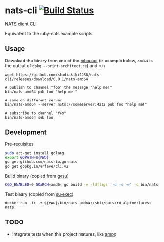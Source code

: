 # nats-cli [![Build Status](https://travis-ci.org/shadiakiki1986/nats-cli.svg?branch=master)](https://travis-ci.org/shadiakiki1986/nats-cli)
NATS client CLI

Equivalent to the ruby-nats example scripts

## Usage

Download the binary from one of the [releases](https://github.com/shadiakiki1986/nats-cli/releases)
(in example below, `amd64` is the output of `dpkg --print-architecture`)
and run

```
wget https://github.com/shadiakiki1986/nats-cli/releases/download/0.0.1/nats-amd64

# publish to channel "foo" the message "help me!"
bin/nats-amd64 pub foo "help me!"

# same on different server
bin/nats-amd64 --server nats://someserver:4222 pub foo "help me!"

# subscribe to channel "foo"
bin/nats-amd64 sub foo
```

## Development
Pre-requisites
```bash
sudo apt-get install golang
export GOPATH=${PWD}
go get github.com/nats-io/go-nats
go get gopkg.in/urfave/cli.v2
```

Build binary (copied from [gosu](https://github.com/tianon/gosu/blob/master/Dockerfile))

```bash
CGO_ENABLED=0 GOARCH=amd64 go build -v -ldflags '-d -s -w' -o bin/nats-amd64
```

Test binary (copied from [su-exec](https://github.com/ncopa/su-exec))

```
docker run -it -v ${PWD}/bin/nats-amd64:/sbin/nats:ro alpine:latest nats
```

## TODO
* integrate tests when this project matures, like [ampq](https://github.com/streadway/amqp/blob/master/spec/gen.go)
